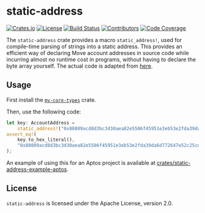 # static-address

[![Crates.io](https://img.shields.io/crates/v/static-address)](https://crates.io/crates/static-address)
[![License](https://img.shields.io/crates/l/static-address)](https://github.com/movingco/static-address/blob/master/LICENSE.txt)
[![Build Status](https://img.shields.io/github/workflow/status/movingco/static-address/Rust/master)](https://github.com/movingco/static-address/actions/workflows/rust.yml?query=branch%3Amaster)
[![Contributors](https://img.shields.io/github/contributors/movingco/static-address)](https://github.com/movingco/static-address/graphs/contributors)
[![Code Coverage](https://img.shields.io/codecov/c/github/movingco/static-address)](https://app.codecov.io/gh/movingco/static-address)

The `static-address` crate provides a macro `static_address!`, used for compile-time parsing of strings into a static address. This provides an efficient way of declaring Move account addresses in source code while incurring almost no runtime cost in programs, without having to declare the byte array yourself. The actual code is adapted from [here](https://github.com/project-serum/anchor/commit/96036e149173603926074c6dba445c47bd6575aa).

## Usage

First install the [`mv-core-types`](https://crates.io/crates/mv-core-types) crate.

Then, use the following code:

```rust
let key: AccountAddress =
    static_address!("0x80809acd8d3bc3d30aea82e5506f45951e3eb53e2fda39da6d772647e52c25cd");
assert_eq!(
    key.to_hex_literal(),
    "0x80809acd8d3bc3d30aea82e5506f45951e3eb53e2fda39da6d772647e52c25cd"
);
```

An example of using this for an Aptos project is available at [crates/static-address-example-aptos](./crates/static-address-example-aptos/).

## License

`static-address` is licensed under the Apache License, version 2.0.
